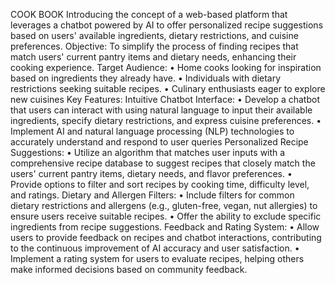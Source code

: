 COOK BOOK
Introducing the concept of a web-based platform that leverages a chatbot powered by AI to offer
personalized recipe suggestions based on users' available ingredients, dietary restrictions, and cuisine
preferences.
Objective:
To simplify the process of finding recipes that match users' current pantry items and dietary needs,
enhancing their cooking experience.
Target Audience:
• Home cooks looking for inspiration based on ingredients they already have.
• Individuals with dietary restrictions seeking suitable recipes.
• Culinary enthusiasts eager to explore new cuisines
Key Features:
Intuitive Chatbot Interface:
• Develop a chatbot that users can interact with using natural language to input their available
ingredients, specify dietary restrictions, and express cuisine preferences.
• Implement AI and natural language processing (NLP) technologies to accurately understand and
respond to user queries
Personalized Recipe Suggestions:
• Utilize an algorithm that matches user inputs with a comprehensive recipe database to suggest
recipes that closely match the users' current pantry items, dietary needs, and flavor
preferences.
• Provide options to filter and sort recipes by cooking time, difficulty level, and ratings.
Dietary and Allergen Filters:
• Include filters for common dietary restrictions and allergens (e.g., gluten-free, vegan, nut
allergies) to ensure users receive suitable recipes.
• Offer the ability to exclude specific ingredients from recipe suggestions.
Feedback and Rating System:
• Allow users to provide feedback on recipes and chatbot interactions, contributing to the
continuous improvement of AI accuracy and user satisfaction.
• Implement a rating system for users to evaluate recipes, helping others make informed
decisions based on community feedback.
